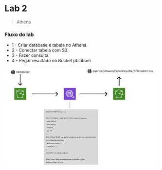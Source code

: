# Lab 2

> Athena

### Fluxo do lab
 - 1 - Criar database e tabela no Athena.
 - 2 - Conectar tabela com S3.
 - 3 - Fazer consulta
 - 4 - Pegar resultado no Bucket pblabum
<img src="https://github.com/MatheusSanteago/Sprints-CompassUOL/blob/main/Sprint6/Atividades/Lab2/fluxo.png">
